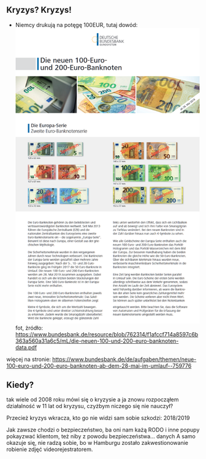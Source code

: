 ## Kryzys? Kryzys!

+ Niemcy drukują na potęgę 100EUR, tutaj dowód:
![](img/banknoten.png)
fot, żródło: https://www.bundesbank.de/resource/blob/762314/f1afccf714a8597c6b363a560a31a6c5/mL/die-neuen-100-und-200-euro-banknoten-data.pdf


więcej na stronie:
https://www.bundesbank.de/de/aufgaben/themen/neue-100-euro-und-200-euro-banknoten-ab-dem-28-mai-im-umlauf--759776


## Kiedy?

tak wiele od 2008 roku mówi się o kryzysie
a ja znowu rozpocząłem działalność w 11 lat od kryzysu, czyżbym niczego się nie nauczył?

Przecież kryzys wkracza, kto go nie widzi sam sobie szkodzi:
2018/2019


Jak zawsze chodzi o bezpieczeństwo, ba oni nam każą RODO i inne popupy pokayzwać klientom, też niby z powodu bezpieczeństwa... danych
A samo okazuje się, nie radzą sobie, bo w Hamburgu zostało zakwestionowanie robienie zdjęć videorejestratorem.




